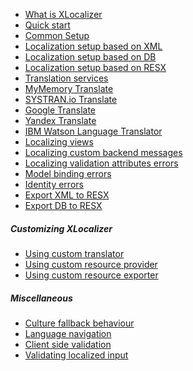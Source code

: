 - [What is XLocalizer][2]
- [Quick start][3]
- [Common Setup][4]
- [Localization setup based on XML][5]
- [Localization setup based on DB][6]
- [Localization setup based on RESX][7]
- [Translation services][8]
- [MyMemory Translate][9]
- [SYSTRAN.io Translate][10]
- [Google Translate][11]
- [Yandex Translate][12]
- [IBM Watson Language Translator][13]
- [Localizing views][14]
- [Localizing custom backend messages][15]
- [Localizing validation attributes errors][16]
- [Model binding errors][17]
- [Identity errors][18]
- [Export XML to RESX][19]
- [Export DB to RESX][20]

##### Customizing XLocalizer
- [Using custom translator][21]
- [Using custom resource provider][22]
- [Using custom resource exporter][23]

##### Miscellaneous
  - [Culture fallback behaviour][24]
  - [Language navigation][25]
  - [Client side validation][26]
  - [Validating localized input][27]

[2]:../XLocalizer/what-is-xlocalizer.md
[3]:../XLocalizer/setup-quick-start.md
[4]:../XLocalizer/setup.md
[5]:../XLocalizer/setup-xml.md
[6]:../XLocalizer/setup-db.md
[7]:../XLocalizer/setup-resx.md
[8]:../XLocalizer/translate-services.md
[9]:../XLocalizer/translate-services-mymemory.md
[10]:../XLocalizer/translate-services-systran.md
[11]:../XLocalizer/translate-services-google.md
[12]:../XLocalizer/translate-services-yandex.md
[13]:../XLocalizer/translate-services-ibm.md
[14]:../XLocalizer/localizing-views.md
[15]:../XLocalizer/localizing-custom-backend-messages.md
[16]:../XLocalizer/localizing-validation-attributes-errors.md
[17]:../XLocalizer/model-binding-errors.md
[18]:../XLocalizer/identity-errors.md
[19]:../XLocalizer/export-xml-to-resx.md
[20]:../XLocalizer/export-db-to-resx.md
[21]:../XLocalizer/using-custom-translator.md
[22]:../XLocalizer/using-custom-resource-provider.md
[23]:../XLocalizer/using-custom-resource-exporter.md
[24]:../XLocalizer/culture-fallback-behavior.md
[25]:../XLocalizer/language-navigation.md
[26]:../XLocalizer/client-side-validation.md
[27]:../XLocalizer/validating-localized-input.md
